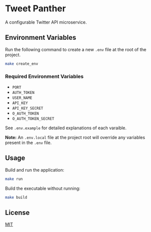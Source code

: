 # Tweet Panther

A configurable Twitter API microservice.

## Environment Variables

Run the following command to create a new `.env` file at the root of the project.

```bash
make create_env
```

### Required Environment Variables

- `PORT`
- `AUTH_TOKEN`
- `USER_NAME`
- `API_KEY`
- `API_KEY_SECRET`
- `O_AUTH_TOKEN`
- `O_AUTH_TOKEN_SECRET`

See `.env.example` for detailed explanations of each varaible.

__Note:__ An `.env.local` file at the project root will override any variables present in the `.env` file.

## Usage

Build and run the application:

```bash
make run
```

Build the executable without running:

```bash
make build
```

## License

[MIT](https://mit-license.org)
